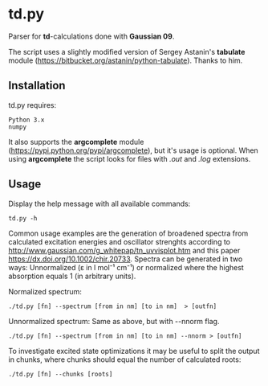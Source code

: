 # td.py

Parser for **td**-calculations done with **Gaussian 09**.

The script uses a slightly modified version of Sergey Astanin's **tabulate** module (https://bitbucket.org/astanin/python-tabulate). Thanks to him.

Installation
----------------
td.py requires:

    Python 3.x
    numpy
    
It also supports the **argcomplete** module (https://pypi.python.org/pypi/argcomplete),  but it's usage is optional. When using **argcomplete** the script looks for files with *.out* and *.log* extensions.

Usage
---------
Display the help message with all available commands:

	td.py -h

Common usage examples are the generation of broadened spectra from calculated excitation energies and oscillator strenghts according to http://www.gaussian.com/g_whitepap/tn_uvvisplot.htm and this paper https://dx.doi.org/10.1002/chir.20733. Spectra can be generated in two ways: Unnormalized (ε in l mol⁻¹ cm⁻¹) or normalized where the highest absorption equals 1 (in arbitrary units).

Normalized spectrum:

	./td.py [fn] --spectrum [from in nm] [to in nm]  > [outfn]
	
Unnormalized spectrum: Same as above, but with --nnorm flag.

	./td.py [fn] --spectrum [from in nm] [to in nm] --nnorm > [outfn]

To investigate excited state optimizations it may be useful to split the output in chunks, where chunks should equal the number of calculated roots:

	./td.py [fn] --chunks [roots]
	
